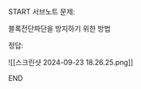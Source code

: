 START
서브노트
문제:

블록전단파단을 방지하기 위한 방법 

정답:

![[스크린샷 2024-09-23 18.26.25.png]]
<!--ID: 1727688301321-->
END